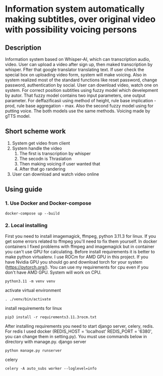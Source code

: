 # Information system automatically making subtitles, over original video with possibility voicing persons 

## Description
Information system based on Whisper-AI, which can transcription audio, video. User can upload a video after sign up, then maked transcription by whisper. Ffter that google translator translating text. If user check the special box on uploading video form, system will make voicing. Also in system realized most of the standard functions like reset password, change password, authentication by social. User can download video, watch one on system. For correct position subtitles using fuzzy model which develepment by autor. That fuzzy model contains two input parameters, one output parameter. For deffazificasii using method of height, rule base implication - prod, rule base aggregation - max. Also the second fuzzy model using for putting voice. The both models use the same methods. Voicing made by gTTS model.

## Short scheme  work
1. System get video from client
2. System handle the video
   1) The first is transcription by whisper
   2) The secodn is Thraslation
   3) Then making voicing if user wanted that
   4) After that go randering
3. User can download and watch video online

## Using guide
### 1. Use Docker and Docker-compose
```
docker-compose up --build
```

### 2. Local installing
First you need to install imagemagick, ffmpeg, python 3.11.3 for linux. If you get some errors related to ffmpeg you'll need to fix them yourself. In docker containers I fixed problems with ffmpeg and imagemagick but in container you can't use GPU for calculating.
Before install requirements it is better to make python virtualenv. I use ROCm for AMD GPU in this project. If you have Nvidia GPU you should go and download torch for your system (https://pytorch.org/). You can use my requirements for cpu even if you don't have AMD GPU. System will work on CPU.
```
python3.11 -m venv venv
```
activate virtual environment
```
. ./venv/bin/activate
```
install requirements for linux
```
pip3 install -r requirements3.11.3rocm.txt
```
After installing requirements you need to start django server, celery, redis. For redis I used docker (REDIS_HOST = 'localhost'
REDIS_PORT = '6380', you can change them in setting.py). You must use commands below in directory with manage.py.
django server
```
python manage.py runserver
```
celery
```
celery -A auto_subs worker --loglevel=info
```

